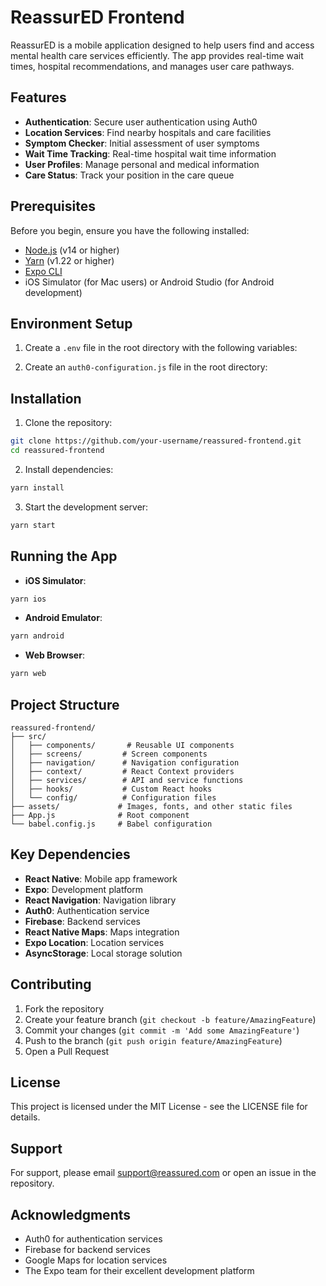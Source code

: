 # ReassurED Frontend

ReassurED is a mobile application designed to help users find and access mental health care services efficiently. The app provides real-time wait times, hospital recommendations, and manages user care pathways.

## Features

- **Authentication**: Secure user authentication using Auth0
- **Location Services**: Find nearby hospitals and care facilities
- **Symptom Checker**: Initial assessment of user symptoms
- **Wait Time Tracking**: Real-time hospital wait time information
- **User Profiles**: Manage personal and medical information
- **Care Status**: Track your position in the care queue

## Prerequisites

Before you begin, ensure you have the following installed:
- [Node.js](https://nodejs.org/) (v14 or higher)
- [Yarn](https://yarnpkg.com/) (v1.22 or higher)
- [Expo CLI](https://docs.expo.dev/get-started/installation/)
- iOS Simulator (for Mac users) or Android Studio (for Android development)

## Environment Setup

1. Create a `.env` file in the root directory with the following variables:

2. Create an `auth0-configuration.js` file in the root directory:

## Installation

1. Clone the repository:
```bash
git clone https://github.com/your-username/reassured-frontend.git
cd reassured-frontend
```

2. Install dependencies:
```bash
yarn install
```

3. Start the development server:
```bash
yarn start
```

## Running the App

- **iOS Simulator**:
```bash
yarn ios
```

- **Android Emulator**:
```bash
yarn android
```

- **Web Browser**:
```bash
yarn web
```

## Project Structure

```
reassured-frontend/
├── src/
│   ├── components/       # Reusable UI components
│   ├── screens/         # Screen components
│   ├── navigation/      # Navigation configuration
│   ├── context/         # React Context providers
│   ├── services/        # API and service functions
│   ├── hooks/           # Custom React hooks
│   └── config/          # Configuration files
├── assets/             # Images, fonts, and other static files
├── App.js              # Root component
└── babel.config.js     # Babel configuration
```

## Key Dependencies

- **React Native**: Mobile app framework
- **Expo**: Development platform
- **React Navigation**: Navigation library
- **Auth0**: Authentication service
- **Firebase**: Backend services
- **React Native Maps**: Maps integration
- **Expo Location**: Location services
- **AsyncStorage**: Local storage solution

## Contributing

1. Fork the repository
2. Create your feature branch (`git checkout -b feature/AmazingFeature`)
3. Commit your changes (`git commit -m 'Add some AmazingFeature'`)
4. Push to the branch (`git push origin feature/AmazingFeature`)
5. Open a Pull Request

## License

This project is licensed under the MIT License - see the LICENSE file for details.

## Support

For support, please email support@reassured.com or open an issue in the repository.

## Acknowledgments

- Auth0 for authentication services
- Firebase for backend services
- Google Maps for location services
- The Expo team for their excellent development platform